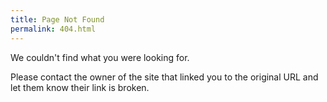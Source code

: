 ```yaml
---
title: Page Not Found
permalink: 404.html
---
```


We couldn't find what you were looking for.

Please contact the owner of the site that linked you to the original URL and let them know their link is broken.
